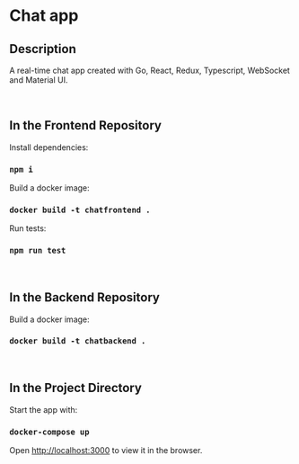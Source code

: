 # Chat app

## Description

A real-time chat app created with Go, React, Redux, Typescript, WebSocket and Material UI.

<br/> 

## In the Frontend Repository

Install dependencies:

### `npm i`

Build a docker image:

### `docker build -t chatfrontend .`

Run tests:

### `npm run test`

<br/> 

## In the Backend Repository

Build a docker image:

### `docker build -t chatbackend .`

<br/> 

## In the Project Directory

Start the app with:

### `docker-compose up`

Open [http://localhost:3000](http://localhost:3000) to view it in the browser.

